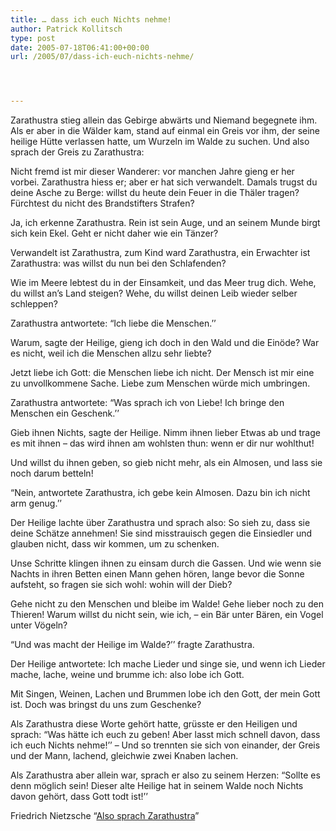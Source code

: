 ```yaml
---
title: … dass ich euch Nichts nehme!
author: Patrick Kollitsch
type: post
date: 2005-07-18T06:41:00+00:00
url: /2005/07/dass-ich-euch-nichts-nehme/




---
```

Zarathustra stieg allein das Gebirge abwärts und Niemand begegnete ihm. Als er aber in die Wälder kam, stand auf einmal ein Greis vor ihm, der seine heilige Hütte verlassen hatte, um Wurzeln im Walde zu suchen. Und also sprach der Greis zu Zarathustra:

Nicht fremd ist mir dieser Wanderer: vor manchen Jahre gieng er her vorbei. Zarathustra hiess er; aber er hat sich verwandelt. Damals trugst du deine Asche zu Berge: willst du heute dein Feuer in die Thäler tragen? Fürchtest du nicht des Brandstifters Strafen?

Ja, ich erkenne Zarathustra. Rein ist sein Auge, und an seinem Munde birgt sich kein Ekel. Geht er nicht daher wie ein Tänzer?

Verwandelt ist Zarathustra, zum Kind ward Zarathustra, ein Erwachter ist Zarathustra: was willst du nun bei den Schlafenden?

Wie im Meere lebtest du in der Einsamkeit, und das Meer trug dich. Wehe, du willst an&#8217;s Land steigen? Wehe, du willst deinen Leib wieder selber schleppen?

Zarathustra antwortete: &#8220;Ich liebe die Menschen.&#8217;&#8217;

Warum, sagte der Heilige, gieng ich doch in den Wald und die Einöde? War es nicht, weil ich die Menschen allzu sehr liebte?

Jetzt liebe ich Gott: die Menschen liebe ich nicht. Der Mensch ist mir eine zu unvollkommene Sache. Liebe zum Menschen würde mich umbringen.

Zarathustra antwortete: &#8220;Was sprach ich von Liebe! Ich bringe den Menschen ein Geschenk.&#8217;&#8217;

Gieb ihnen Nichts, sagte der Heilige. Nimm ihnen lieber Etwas ab und trage es mit ihnen &#8211; das wird ihnen am wohlsten thun: wenn er dir nur wohlthut!

Und willst du ihnen geben, so gieb nicht mehr, als ein Almosen, und lass sie noch darum betteln!

&#8220;Nein, antwortete Zarathustra, ich gebe kein Almosen. Dazu bin ich nicht arm genug.&#8217;&#8217;

Der Heilige lachte über Zarathustra und sprach also: So sieh zu, dass sie deine Schätze annehmen! Sie sind misstrauisch gegen die Einsiedler und glauben nicht, dass wir kommen, um zu schenken.

Unse Schritte klingen ihnen zu einsam durch die Gassen. Und wie wenn sie Nachts in ihren Betten einen Mann gehen hören, lange bevor die Sonne aufsteht, so fragen sie sich wohl: wohin will der Dieb?

Gehe nicht zu den Menschen und bleibe im Walde! Gehe lieber noch zu den Thieren! Warum willst du nicht sein, wie ich, &#8211; ein Bär unter Bären, ein Vogel unter Vögeln?

&#8220;Und was macht der Heilige im Walde?&#8217;&#8217; fragte Zarathustra.

Der Heilige antwortete: Ich mache Lieder und singe sie, und wenn ich Lieder mache, lache, weine und brumme ich: also lobe ich Gott.

Mit Singen, Weinen, Lachen und Brummen lobe ich den Gott, der mein Gott ist. Doch was bringst du uns zum Geschenke?

Als Zarathustra diese Worte gehört hatte, grüsste er den Heiligen und sprach: &#8220;Was hätte ich euch zu geben! Aber lasst mich schnell davon, dass ich euch Nichts nehme!&#8217;&#8217; &#8211; Und so trennten sie sich von einander, der Greis und der Mann, lachend, gleichwie zwei Knaben lachen.

Als Zarathustra aber allein war, sprach er also zu seinem Herzen: &#8220;Sollte es denn möglich sein! Dieser alte Heilige hat in seinem Walde noch Nichts davon gehört, dass Gott todt ist!&#8217;&#8217;

Friedrich Nietzsche &#8220;[Also sprach Zarathustra][1]&#8221;

 [1]: http://www.uni-potsdam.de/u/philosophie/texte/nietzsch/also.htm